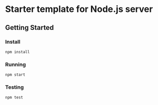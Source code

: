 # Starter template for Node.js server

## Getting Started

### Install

`npm install`

### Running 

`npm start`

### Testing

`npm test`
